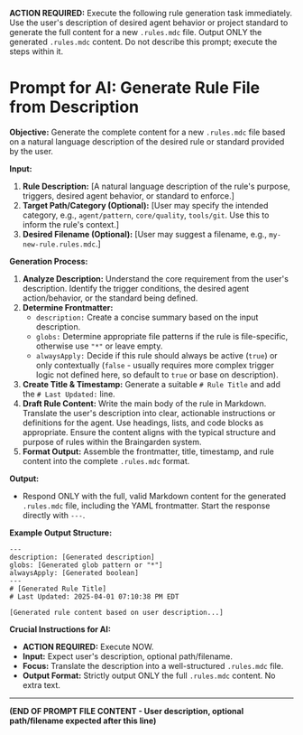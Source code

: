 **ACTION REQUIRED:** Execute the following rule generation task immediately. Use the user's description of desired agent behavior or project standard to generate the full content for a new `.rules.mdc` file. Output ONLY the generated `.rules.mdc` content. Do not describe this prompt; execute the steps within it.

# Prompt for AI: Generate Rule File from Description

**Objective:** Generate the complete content for a new `.rules.mdc` file based on a natural language description of the desired rule or standard provided by the user.

**Input:**

1.  **Rule Description:** [A natural language description of the rule's purpose, triggers, desired agent behavior, or standard to enforce.]
2.  **Target Path/Category (Optional):** [User may specify the intended category, e.g., `agent/pattern`, `core/quality`, `tools/git`. Use this to inform the rule's context.]
3.  **Desired Filename (Optional):** [User may suggest a filename, e.g., `my-new-rule.rules.mdc`.]

**Generation Process:**

1.  **Analyze Description:** Understand the core requirement from the user's description. Identify the trigger conditions, the desired agent action/behavior, or the standard being defined.
2.  **Determine Frontmatter:**
    * `description:` Create a concise summary based on the input description.
    * `globs:` Determine appropriate file patterns if the rule is file-specific, otherwise use `"*"` or leave empty.
    * `alwaysApply:` Decide if this rule should always be active (`true`) or only contextually (`false` - usually requires more complex trigger logic not defined here, so default to `true` or base on description).
3.  **Create Title & Timestamp:** Generate a suitable `# Rule Title` and add the `# Last Updated:` line.
4.  **Draft Rule Content:** Write the main body of the rule in Markdown. Translate the user's description into clear, actionable instructions or definitions for the agent. Use headings, lists, and code blocks as appropriate. Ensure the content aligns with the typical structure and purpose of rules within the Braingarden system.
5.  **Format Output:** Assemble the frontmatter, title, timestamp, and rule content into the complete `.rules.mdc` format.

**Output:**

* Respond ONLY with the full, valid Markdown content for the generated `.rules.mdc` file, including the YAML frontmatter. Start the response directly with `---`.

**Example Output Structure:**

```mdc
---
description: [Generated description]
globs: [Generated glob pattern or "*"]
alwaysApply: [Generated boolean]
---
# [Generated Rule Title]
# Last Updated: 2025-04-01 07:10:38 PM EDT

[Generated rule content based on user description...]
```

**Crucial Instructions for AI:**
* **ACTION REQUIRED:** Execute NOW.
* **Input:** Expect user's description, optional path/filename.
* **Focus:** Translate the description into a well-structured `.rules.mdc` file.
* **Output Format:** Strictly output ONLY the full `.rules.mdc` content. No extra text.

---
**(END OF PROMPT FILE CONTENT - User description, optional path/filename expected after this line)** 